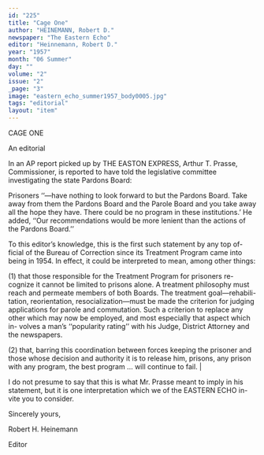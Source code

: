 ```yaml
---
id: "225"
title: "Cage One"
author: "HEINEMANN, Robert D."
newspaper: "The Eastern Echo"
editor: "Heinnemann, Robert D."
year: "1957"
month: "06 Summer"
day: ""
volume: "2"
issue: "2"
_page: "3"
image: "eastern_echo_summer1957_body0005.jpg"
tags: "editorial"
layout: "item"
---
```

CAGE ONE

An editorial

In an AP report picked up by THE EASTON EXPRESS, Arthur T. Prasse,
Commissioner, is reported to have told the legislative committee investigating
the state Pardons Board:

Prisoners ‘‘—have nothing to look forward to but the Pardons Board.
Take away from them the Pardons Board and the Parole Board and you take
away all the hope they have. There could be no program in these institutions.’
He added, ‘‘Our recommendations would be more lenient than the actions of
the Pardons Board.’’

To this editor’s knowledge, this is the first such statement by any top of-
ficial of the Bureau of Correction since its Treatment Program came into being
in 1954. In effect, it could be interpreted to mean, among other things:

(1) that those responsible for the Treatment Program for prisoners re-
cognize it cannot be limited to prisons alone. A treatment philosophy must
reach and permeate members of both Boards. The treatment goal—rehabili-
tation, reorientation, resocialization—must be made the criterion for judging
applications for parole and commutation. Such a criterion to replace any
other which may now be employed, and most especially that aspect which in-
volves a man’s ‘‘popularity rating’’ with his Judge, District Attorney and the
newspapers.

(2) that, barring this coordination between forces keeping the prisoner
and those whose decision and authority it is to release him, prisons, any prison
with any program, the best program ... will continue to fail. |

I do not presume to say that this is what Mr. Prasse meant to imply in his
statement, but it is one interpretation which we of the EASTERN ECHO in-
vite you to consider.

Sincerely yours,

Robert H. Heinemann

Editor
